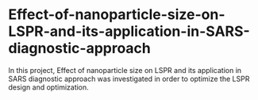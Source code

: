 # Effect-of-nanoparticle-size-on-LSPR-and-its-application-in-SARS-diagnostic-approach
In this project, Effect of nanoparticle size on LSPR and its application in SARS diagnostic approach was investigated in order to optimize the LSPR design and optimization.
